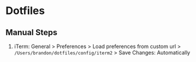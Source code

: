 # Dotfiles

## Manual Steps

1. iTerm: General > Preferences > Load preferences from custom url > `/Users/brandon/dotfiles/config/iterm2` > Save Changes: Automatically
